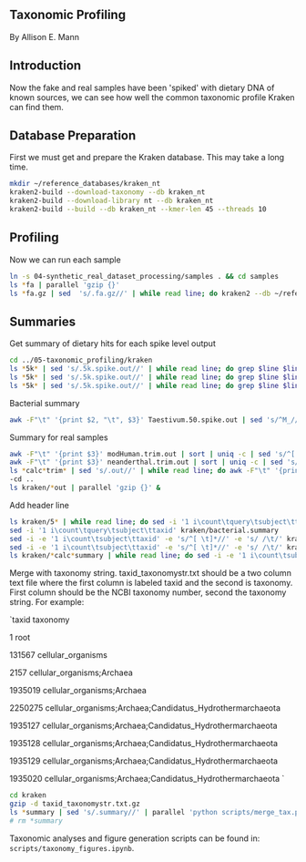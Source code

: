 ## Taxonomic Profiling

By Allison E. Mann

## Introduction

Now the fake and real samples have been 'spiked' with dietary DNA of known
sources, we can see how well the common taxonomic profile Kraken can find them.

## Database Preparation

First we must get and prepare the Kraken database. This may take a long time.

```bash
mkdir ~/reference_databases/kraken_nt 
kraken2-build --download-taxonomy --db kraken_nt
kraken2-build --download-library nt --db kraken_nt
kraken2-build --build --db kraken_nt --kmer-len 45 --threads 10
```

## Profiling

Now we can run each sample

```bash
ln -s 04-synthetic_real_dataset_processing/samples . && cd samples
ls *fa | parallel 'gzip {}'
ls *fa.gz | sed  's/.fa.gz//' | while read line; do kraken2 --db ~/reference_databases/kraken_nt/ --threads 8 --use-names --gzip-compressed --output ../../05-taxonomic_profiling/kraken/$line.out $line.fa.gz; done
```

## Summaries

Get summary of dietary hits for each spike level output

```bash
cd ../05-taxonomic_profiling/kraken
ls *5k* | sed 's/.5k.spike.out//' | while read line; do grep $line $line.5k.spike.out | awk -F"\t" '{print $2, "\t", $3}' | sed 's/^M_//' | sed 's/^MT_//' | sed 's/_.*\t/\t/' | sort | uniq -c | sed 's/^[ \t]*//' | sed 's/ /\t/' | sed 's/ //' | sed 's/ /_/g' | sed 's/_(taxid_/\t/' | sed 's/)$//' >> 5k.spike.summary; done
ls *5k* | sed 's/.5k.spike.out//' | while read line; do grep $line $line.500.spike.out | awk -F"\t" '{print $2, "\t", $3}' | sed 's/^M_//' | sed 's/^MT_//' | sed 's/_.*\t/\t/' | sort | uniq -c | sed 's/^[ \t]*//' | sed 's/ /\t/' | sed 's/ //' | sed 's/ /_/g' | sed 's/_(taxid_/\t/' | sed 's/)$//' >> 500.spike.summary; done
ls *5k* | sed 's/.5k.spike.out//' | while read line; do grep $line $line.50.spike.out | awk -F"\t" '{print $2, "\t", $3}' | sed 's/^M_//' | sed 's/^MT_//' | sed 's/_.*\t/\t/' | sort | uniq -c | sed 's/^[ \t]*//' | sed 's/ /\t/' | sed 's/ //' | sed 's/ /_/g' | sed 's/_(taxid_/\t/' | sed 's/)$//' >> 50.spike.summary; done
```

Bacterial summary

```bash
awk -F"\t" '{print $2, "\t", $3}' Taestivum.50.spike.out | sed 's/^M_//' | sed 's/^MT_//' | sed 's/_.*\t/\t/' | sort | uniq -c | sed 's/^[ \t]*//' | sed 's/ /\t/' | sed 's/ //' | sed 's/ /_/g' | sed 's/_(taxid_/\t/' | sed 's/)$//' > bacterial.summary
```

Summary for real samples

```bash
awk -F"\t" '{print $3}' modHuman.trim.out | sort | uniq -c | sed 's/^[ \t]*//' | sed 's/ /\t/' | sed 's/ /_/g' | sed 's/_(taxid_/\t/' | sed 's/)//g' > modHuman.summary &
awk -F"\t" '{print $3}' neanderthal.trim.out | sort | uniq -c | sed 's/^[ \t]*//' | sed 's/ /\t/' | sed 's/ /_/g' | sed 's/_(taxid_/\t/' | sed 's/)//g' > neanderthal.summary &
ls *calc*trim* | sed 's/.out//' | while read line; do awk -F"\t" '{print $3}' $line.out | sort | uniq -c | sed 's/^[ \t]*//' | sed 's/ /\t/' | sed 's/ /_/g' | sed 's/_(taxid_/\t/' | sed 's/)//g' > $line.summary; done
-cd ..
ls kraken/*out | parallel 'gzip {}' & 
```

Add header line

```bash
ls kraken/5* | while read line; do sed -i '1 i\count\tquery\tsubject\ttaxid' $line; done &
sed -i '1 i\count\tquery\tsubject\ttaxid' kraken/bacterial.summary
sed -i -e '1 i\count\tsubject\ttaxid' -e 's/^[ \t]*//' -e 's/ /\t/' kraken/modHuman.summary
sed -i -e '1 i\count\tsubject\ttaxid' -e 's/^[ \t]*//' -e 's/ /\t/' kraken/neanderthal.summary
ls kraken/*calc*summary | while read line; do sed -i -e '1 i\count\tsubject\ttaxid' -e 's/^[ \t]*//' -e 's/ /\t/' $line; done
```


Merge with taxonomy string. taxid_taxonomystr.txt should be a two column text file where the first column is labeled taxid and the second is taxonomy. First column should be the NCBI taxonomy number, second the taxonomy string. For example:

`taxid	taxonomy

1	root

131567	cellular_organisms

2157	cellular_organisms;Archaea

1935019	cellular_organisms;Archaea

2250275	cellular_organisms;Archaea;Candidatus_Hydrothermarchaeota

1935127	cellular_organisms;Archaea;Candidatus_Hydrothermarchaeota

1935128	cellular_organisms;Archaea;Candidatus_Hydrothermarchaeota

1935129	cellular_organisms;Archaea;Candidatus_Hydrothermarchaeota

1935020	cellular_organisms;Archaea;Candidatus_Hydrothermarchaeota
`

```bash
cd kraken
gzip -d taxid_taxonomystr.txt.gz 
ls *summary | sed 's/.summary//' | parallel 'python scripts/merge_tax.py -i {}.summary -o {}.merged -t taxid_taxonomystr.txt'
# rm *summary
```

Taxonomic analyses and figure generation scripts can be found in: `scripts/taxonomy_figures.ipynb`.
